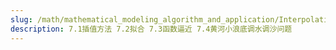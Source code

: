 ```yaml
---
slug: /math/mathematical_modeling_algorithm_and_application/Interpolation_fitting
description: 7.1插值方法 7.2拟合 7.3函数逼近 7.4黄河小浪底调水调沙问题
---
```

